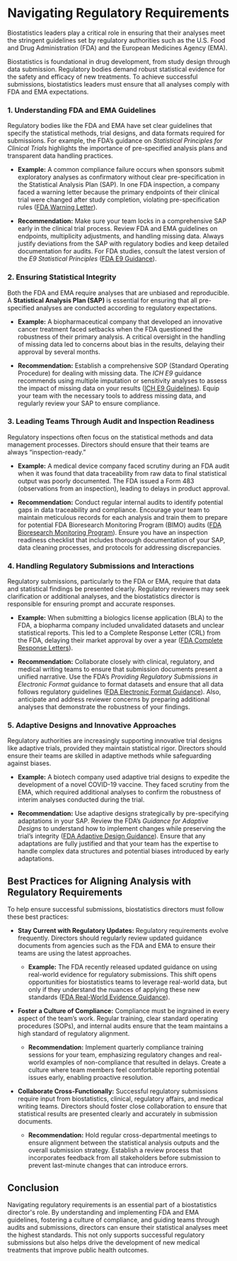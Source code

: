 # Navigating Regulatory Requirements

Biostatistics leaders play a critical role in ensuring that their analyses meet the stringent guidelines set by regulatory authorities such as the U.S. Food and Drug Administration (FDA) and the European Medicines Agency (EMA). 

Biostatistics is foundational in drug development, from study design through data submission. Regulatory bodies demand robust statistical evidence for the safety and efficacy of new treatments. To achieve successful submissions, biostatistics leaders must ensure that all analyses comply with FDA and EMA expectations.

### 1. Understanding FDA and EMA Guidelines

Regulatory bodies like the FDA and EMA have set clear guidelines that specify the statistical methods, trial designs, and data formats required for submissions. For example, the FDA’s guidance on _Statistical Principles for Clinical Trials_ highlights the importance of pre-specified analysis plans and transparent data handling practices.

- **Example:** A common compliance failure occurs when sponsors submit exploratory analyses as confirmatory without clear pre-specification in the Statistical Analysis Plan (SAP). In one FDA inspection, a company faced a warning letter because the primary endpoints of their clinical trial were changed after study completion, violating pre-specification rules ([FDA Warning Letter](https://www.fda.gov/inspections-compliance-enforcement-and-criminal-investigations/warning-letters)).
  
- **Recommendation:** Make sure your team locks in a comprehensive SAP early in the clinical trial process. Review FDA and EMA guidelines on endpoints, multiplicity adjustments, and handling missing data. Always justify deviations from the SAP with regulatory bodies and keep detailed documentation for audits. For FDA studies, consult the latest version of the _E9 Statistical Principles_ ([FDA E9 Guidance](https://www.fda.gov/regulatory-information/search-fda-guidance-documents/e9-statistical-principles-clinical-trials)).

### 2. Ensuring Statistical Integrity

Both the FDA and EMA require analyses that are unbiased and reproducible. A **Statistical Analysis Plan (SAP)** is essential for ensuring that all pre-specified analyses are conducted according to regulatory expectations.

- **Example:** A biopharmaceutical company that developed an innovative cancer treatment faced setbacks when the FDA questioned the robustness of their primary analysis. A critical oversight in the handling of missing data led to concerns about bias in the results, delaying their approval by several months.

- **Recommendation:** Establish a comprehensive SOP (Standard Operating Procedure) for dealing with missing data. The _ICH E9_ guidance recommends using multiple imputation or sensitivity analyses to assess the impact of missing data on your results ([ICH E9 Guidelines](https://www.ich.org/page/efficacy-guidelines)). Equip your team with the necessary tools to address missing data, and regularly review your SAP to ensure compliance.

### 3. Leading Teams Through Audit and Inspection Readiness

Regulatory inspections often focus on the statistical methods and data management processes. Directors should ensure that their teams are always “inspection-ready.”

- **Example:** A medical device company faced scrutiny during an FDA audit when it was found that data traceability from raw data to final statistical output was poorly documented. The FDA issued a Form 483 (observations from an inspection), leading to delays in product approval.
  
- **Recommendation:** Conduct regular internal audits to identify potential gaps in data traceability and compliance. Encourage your team to maintain meticulous records for each analysis and train them to prepare for potential FDA Bioresearch Monitoring Program (BIMO) audits ([FDA Bioresearch Monitoring Program](https://www.fda.gov/science-research/clinical-trials-and-human-subject-protection/bioresearch-monitoring-bimo)). Ensure you have an inspection readiness checklist that includes thorough documentation of your SAP, data cleaning processes, and protocols for addressing discrepancies.

### 4. Handling Regulatory Submissions and Interactions

Regulatory submissions, particularly to the FDA or EMA, require that data and statistical findings be presented clearly. Regulatory reviewers may seek clarification or additional analyses, and the biostatistics director is responsible for ensuring prompt and accurate responses.

- **Example:** When submitting a biologics license application (BLA) to the FDA, a biopharma company included unvalidated datasets and unclear statistical reports. This led to a Complete Response Letter (CRL) from the FDA, delaying their market approval by over a year ([FDA Complete Response Letters](https://www.fda.gov/drugs/drug-approvals-and-databases/complete-response-letter-crl-process-new-drug-applications-and-abbreviated-new-drug)).
  
- **Recommendation:** Collaborate closely with clinical, regulatory, and medical writing teams to ensure that submission documents present a unified narrative. Use the FDA’s _Providing Regulatory Submissions in Electronic Format_ guidance to format datasets and ensure that all data follows regulatory guidelines ([FDA Electronic Format Guidance](https://www.fda.gov/regulatory-information/search-fda-guidance-documents/providing-regulatory-submissions-electronic-format-standardized-study-data)). Also, anticipate and address reviewer concerns by preparing additional analyses that demonstrate the robustness of your findings.

### 5. Adaptive Designs and Innovative Approaches

Regulatory authorities are increasingly supporting innovative trial designs like adaptive trials, provided they maintain statistical rigor. Directors should ensure their teams are skilled in adaptive methods while safeguarding against biases.

- **Example:** A biotech company used adaptive trial designs to expedite the development of a novel COVID-19 vaccine. They faced scrutiny from the EMA, which required additional analyses to confirm the robustness of interim analyses conducted during the trial.

- **Recommendation:** Use adaptive designs strategically by pre-specifying adaptations in your SAP. Review the FDA’s _Guidance for Adaptive Designs_ to understand how to implement changes while preserving the trial’s integrity ([FDA Adaptive Design Guidance](https://www.fda.gov/regulatory-information/search-fda-guidance-documents/adaptive-design-clinical-trials-drugs-and-biologics)). Ensure that any adaptations are fully justified and that your team has the expertise to handle complex data structures and potential biases introduced by early adaptations.

## Best Practices for Aligning Analysis with Regulatory Requirements

To help ensure successful submissions, biostatistics directors must follow these best practices:

- **Stay Current with Regulatory Updates:** Regulatory requirements evolve frequently. Directors should regularly review updated guidance documents from agencies such as the FDA and EMA to ensure their teams are using the latest approaches.
  
  - **Example:** The FDA recently released updated guidance on using real-world evidence for regulatory submissions. This shift opens opportunities for biostatistics teams to leverage real-world data, but only if they understand the nuances of applying these new standards ([FDA Real-World Evidence Guidance](https://www.fda.gov/science-research/science-and-research-special-topics/real-world-evidence)).

- **Foster a Culture of Compliance:** Compliance must be ingrained in every aspect of the team’s work. Regular training, clear standard operating procedures (SOPs), and internal audits ensure that the team maintains a high standard of regulatory alignment.
  
  - **Recommendation:** Implement quarterly compliance training sessions for your team, emphasizing regulatory changes and real-world examples of non-compliance that resulted in delays. Create a culture where team members feel comfortable reporting potential issues early, enabling proactive resolution.

- **Collaborate Cross-Functionally:** Successful regulatory submissions require input from biostatistics, clinical, regulatory affairs, and medical writing teams. Directors should foster close collaboration to ensure that statistical results are presented clearly and accurately in submission documents.
  
  - **Recommendation:** Hold regular cross-departmental meetings to ensure alignment between the statistical analysis outputs and the overall submission strategy. Establish a review process that incorporates feedback from all stakeholders before submission to prevent last-minute changes that can introduce errors.

## Conclusion

Navigating regulatory requirements is an essential part of a biostatistics director's role. By understanding and implementing FDA and EMA guidelines, fostering a culture of compliance, and guiding teams through audits and submissions, directors can ensure their statistical analyses meet the highest standards. This not only supports successful regulatory submissions but also helps drive the development of new medical treatments that improve public health outcomes.